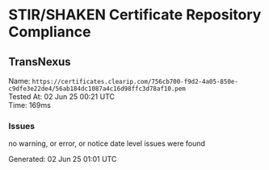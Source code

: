 # STIR/SHAKEN Certificate Repository Compliance

## TransNexus

Name: `https://certificates.clearip.com/756cb700-f9d2-4a05-850e-c9dfe3e22de4/56ab184dc1087a4c16d98ffc3d78af10.pem`\
Tested At: 02 Jun 25 00:21 UTC\
Time: 169ms

### Issues

no warning, or error, or notice date level issues were found

Generated: 02 Jun 25 01:01 UTC